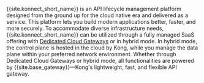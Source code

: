 <!-- used in Overview of Konnect and Konnect Getting Started overview-->
{{site.konnect_short_name}} is an API lifecycle
management platform designed from the ground up for the cloud native era
and delivered as a service. This platform lets you build modern applications
better, faster, and more securely. To accommodate diverse infrastructure needs, {{site.konnect_short_name}} can be utilized through a fully managed SaaS offering with [Dedicated Cloud Gateways](/konnect/gateway-manager/dedicated-cloud-gateways) or in hybrid mode. In hybrid mode, the control plane is hosted in the cloud by Kong, while you manage the data plane within your preferred network environment. Whether through Dedicated Cloud Gateways or hybrid mode, all functionalities are powered by {{site.base_gateway}}—Kong's lightweight, fast, and flexible API gateway.